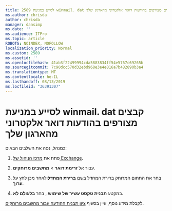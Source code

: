 ```yaml
---
title: 2589 לסייע במניעת winmail. dat קבצים מצורפים בהודעות דואר אלקטרוני מהארגון שלך
ms.author: chrisda
author: chrisda
manager: dansimp
ms.date: ''
ms.audience: ITPro
ms.topic: article
ROBOTS: NOINDEX, NOFOLLOW
localization_priority: Normal
ms.custom: 2589
ms.assetid: ''
ms.openlocfilehash: 41ab3f22499994cda5883834ff54e5767c69265b
ms.sourcegitcommit: 7c90dcc570d32ebd968e3e4e816a7b482890b3a4
ms.translationtype: MT
ms.contentlocale: he-IL
ms.lasthandoff: 08/13/2019
ms.locfileid: "36391307"
---
```

# <a name="help-prevent-winmaildat-attachments-in-email-messages-from-your-organization"></a>לסייע במניעת winmail. dat קבצים מצורפים בהודעות דואר אלקטרוני מהארגון שלך

כמנהל, נסה את השלבים הבאים:

1. פתח את [מרכז הניהול של Exchange](https://outlook.office365.com/ecp/).

2. עבור אל **זרימת דואר** > **מחשבים מרוחקים**.

3. בחר את התחום המרוחק ברירת המחדל בשם **ברירת המחדל**ולאחר מכן לחץ על **ערוך**.

4. במקטע **תבנית טקסט עשיר של שימוש** , בחר **בלעולם לא**.

לקבלת מידע נוסף, עיין בסעיף [ציון תבנית ההודעה עבור מחשבים מרוחקים](https://docs.microsoft.com/Exchange/mail-flow-best-practices/remote-domains/remote-domains#specifying-message-format).
